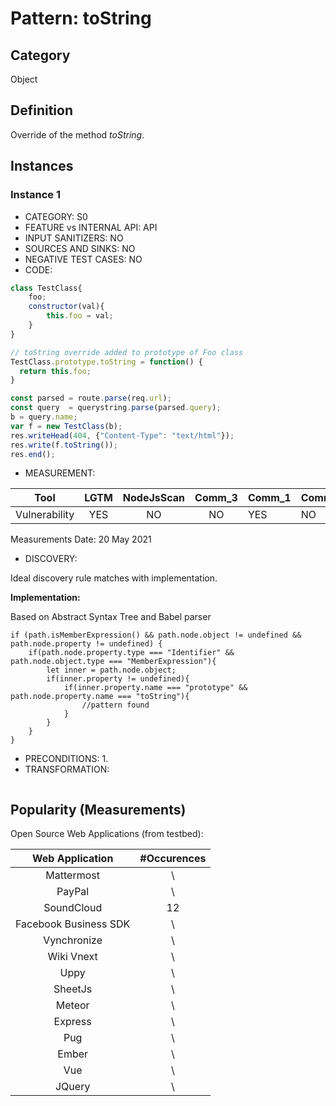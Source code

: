 # Pattern: toString

## Category

Object

## Definition

Override of the method _toString_.

## Instances

### Instance 1

- CATEGORY: S0
- FEATURE vs INTERNAL API: API
- INPUT SANITIZERS: NO
- SOURCES AND SINKS: NO
- NEGATIVE TEST CASES: NO
- CODE:

```javascript
class TestClass{
	foo;
	constructor(val){
		this.foo = val;
	}
}

// toString override added to prototype of Foo class
TestClass.prototype.toString = function() {
  return this.foo;
}

const parsed = route.parse(req.url);
const query  = querystring.parse(parsed.query);
b = query.name;
var f = new TestClass(b);
res.writeHead(404, {"Content-Type": "text/html"});
res.write(f.toString());
res.end();
```

- MEASUREMENT:

|     Tool      | LGTM | NodeJsScan | Comm_3 | Comm_1 | Comm_2 | Vulnerable |
| :-----------: | :--: | :--------: | :------: | ------- | --------- | ---------- |
| Vulnerability | YES  |      NO    |    NO   |     YES |        NO | YES        |
Measurements Date: 20 May 2021

- DISCOVERY:



Ideal discovery rule matches with implementation.

**Implementation:**

Based on Abstract Syntax Tree and Babel parser

```
if (path.isMemberExpression() && path.node.object != undefined && path.node.property != undefined) {
	if(path.node.property.type === "Identifier" && path.node.object.type === "MemberExpression"){
		let inner = path.node.object;
		if(inner.property != undefined){
			if(inner.property.name === "prototype" && path.node.property.name === "toString"){
				//pattern found
			}
		}
	}
}
```



- PRECONDITIONS:
   1.
- TRANSFORMATION:
```javascript
```
## Popularity (Measurements)

Open Source Web Applications (from testbed):

|    Web Application    | #Occurences |
| :-------------------: | :---------: |
|      Mattermost       |      \      |
|        PayPal         |      \      |
|      SoundCloud       |     12      |
| Facebook Business SDK |      \      |
|      Vynchronize      |      \      |
|      Wiki Vnext       |      \      |
|         Uppy          |      \      |
|        SheetJs        |      \      |
|        Meteor         |      \      |
|        Express        |      \      |
|          Pug          |      \      |
|         Ember         |      \      |
|          Vue          |      \      |
|        JQuery         |      \      |



